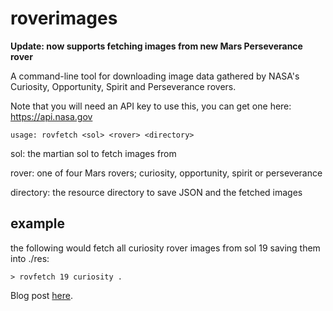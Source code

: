 # roverimages
**Update: now supports fetching images from new Mars Perseverance rover**

A command-line tool for downloading image data gathered by NASA's Curiosity, Opportunity, Spirit and Perseverance rovers.

Note that you will need an API key to use this, you can get one here: https://api.nasa.gov

```
usage: rovfetch <sol> <rover> <directory>
```
       
sol: the martian sol to fetch images from

rover: one of four Mars rovers; curiosity, opportunity, spirit or perseverance

directory: the resource directory to save JSON and the fetched images

## example
the following would fetch all curiosity rover images from sol 19 saving them into ./res:
```
> rovfetch 19 curiosity .
```

Blog post [here](https://dyluc.github.io/2020/12/07/rover-images.html).
